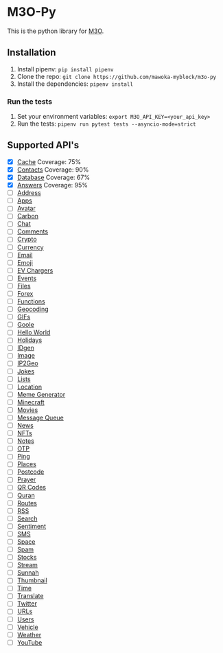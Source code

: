 # M3O-Py

This is the python library for [M3O](https://github.com/m3o/m3o).

## Installation
1. Install pipenv: `pip install pipenv`
2. Clone the repo: `git clone https://github.com/mawoka-myblock/m3o-py`
3. Install the dependencies: `pipenv install`

### Run the tests
1. Set your environment variables: `export M3O_API_KEY=<your_api_key>`
2. Run the tests: `pipenv run pytest tests --asyncio-mode=strict`


## Supported API's

- [x] [Cache](https://m3o.com/cache) Coverage: 75%
- [x] [Contacts](https://m3o.com/contact) Coverage: 90%
- [x] [Database](https://m3o.com/db) Coverage: 67%
- [x] [Answers](https://m3o.com/answer) Coverage: 95%
- [ ] [Address](https://m3o.com/address)
- [ ] [Apps](https://m3o.com/app)
- [ ] [Avatar](https://m3o.com/avatar)
- [ ] [Carbon](https://m3o.com/carbon)
- [ ] [Chat](https://m3o.com/chat)
- [ ] [Comments](https://m3o.com/comments)
- [ ] [Crypto](https://m3o.com/crypto)
- [ ] [Currency](https://m3o.com/currency)
- [ ] [Email](https://m3o.com/email)
- [ ] [Emoji](https://m3o.com/emoji)
- [ ] [EV Chargers](https://m3o.com/evchargers)
- [ ] [Events](https://m3o.com/event)
- [ ] [Files](https://m3o.com/file)
- [ ] [Forex](https://m3o.com/forex)
- [ ] [Functions](https://m3o.com/function)
- [ ] [Geocoding](https://m3o.com/geocoding)
- [ ] [GIFs](https://m3o.com/gifs)
- [ ] [Goole](https://m3o.com/google)
- [ ] [Hello World](https://m3o.com/helloworld)
- [ ] [Holidays](https://m3o.com/holidays)
- [ ] [IDgen](https://m3o.com/id)
- [ ] [Image](https://m3o.com/image)
- [ ] [IP2Geo](https://m3o.com/ip)
- [ ] [Jokes](https://m3o.com/joke)
- [ ] [Lists](https://m3o.com/lists)
- [ ] [Location](https://m3o.com/location)
- [ ] [Meme Generator](https://m3o.com/memegen)
- [ ] [Minecraft](https://m3o.com/minecraft)
- [ ] [Movies](https://m3o.com/movie)
- [ ] [Message Queue](https://m3o.com/mq)
- [ ] [News](https://m3o.com/news)
- [ ] [NFTs](https://m3o.com/nft)
- [ ] [Notes](https://m3o.com/notes)
- [ ] [OTP](https://m3o.com/otp)
- [ ] [Ping](https://m3o.com/ping)
- [ ] [Places](https://m3o.com/place)
- [ ] [Postcode](https://m3o.com/postcode)
- [ ] [Prayer](https://m3o.com/prayer)
- [ ] [QR Codes](https://m3o.com/qr)
- [ ] [Quran](https://m3o.com/quran)
- [ ] [Routes](https://m3o.com/routing)
- [ ] [RSS](https://m3o.com/rss)
- [ ] [Search](https://m3o.com/search)
- [ ] [Sentiment](https://m3o.com/sentiment)
- [ ] [SMS](https://m3o.com/sms)
- [ ] [Space](https://m3o.com/space)
- [ ] [Spam](https://m3o.com/spam)
- [ ] [Stocks](https://m3o.com/stock)
- [ ] [Stream](https://m3o.com/stream)
- [ ] [Sunnah](https://m3o.com/sunnah)
- [ ] [Thumbnail](https://m3o.com/thumbnail)
- [ ] [Time](https://m3o.com/time)
- [ ] [Translate](https://m3o.com/translate)
- [ ] [Twitter](https://m3o.com/twitter)
- [ ] [URLs](https://m3o.com/url)
- [ ] [Users](https://m3o.com/user)
- [ ] [Vehicle](https://m3o.com/vehicle)
- [ ] [Weather](https://m3o.com/weather)
- [ ] [YouTube](https://m3o.com/youtube)